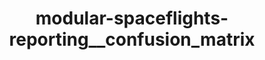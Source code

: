 ---
schema: default
title: modular-spaceflights-reporting__confusion_matrix
organization: ResponsibleAIML
notes: type = kedro_datasets.matplotlib.matplotlib_writer
resources:
  - name: modular-spaceflights-reporting__confusion_matrix
    url: 'https://www.github.com/ResponsibleAIML/django-kedro/tree/main/kedro-projects/demo-project-kedro/data/08_reporting/confusion_matrix.png'
    format: png
category:
  - 08-reporting
maintainer: 
maintainer_email: 
project:
  - modular-spaceflights
preview: |
  
---